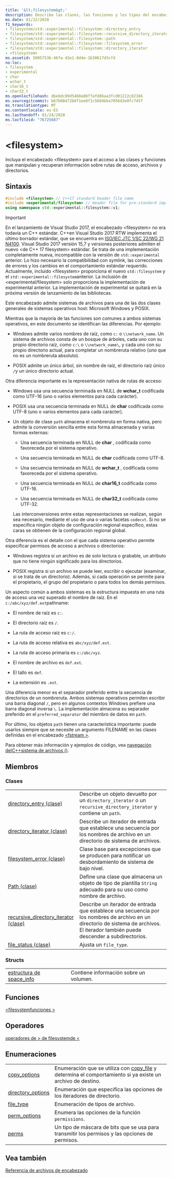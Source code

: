 ```yaml
---
title: '&lt;filesystem&gt;'
description: Describe las clases, las funciones y los tipos del encabezado filesystem de la biblioteca C++ estándar.
ms.date: 01/22/2020
f1_keywords:
- filesystem/std::experimental::filesystem::directory_entry
- filesystem/std::experimental::filesystem::recursive_directory_iterator
- filesystem/std::experimental::filesystem::path
- filesystem/std::experimental::filesystem::filesystem_error
- filesystem/std::experimental::filesystem::directory_iterator
- <filesystem>
ms.assetid: 5005753b-46fa-43e1-8d4e-1b38617d3cfd
no-loc:
- filesystem
- experimental
- char
- wchar_t
- char16_t
- char32_t
ms.openlocfilehash: dbe6dc89d5460a08ffafd86aa3fcd01222c82166
ms.sourcegitcommit: b67b08472b6f1ee8f1c5684bba7056d3e0fc745f
ms.translationtype: MT
ms.contentlocale: es-ES
ms.lasthandoff: 01/24/2020
ms.locfileid: "76725687"
---
```

# &lt;filesystem&gt;

Incluya el encabezado &lt;filesystem> para el acceso a las clases y funciones que manipulan y recuperan información sobre rutas de acceso, archivos y directorios.

## <a name="syntax"></a>Sintaxis

```cpp
#include <filesystem> // C++17 standard header file name
#include <experimental/filesystem> // Header file for pre-standard implementation
using namespace std::experimental::filesystem::v1;
```

> [!IMPORTANT]
> En el lanzamiento de Visual Studio 2017, el encabezado \<filesystem> no era todavía un C++ estándar. C++en Visual Studio 2017 RTW implementa el último borrador estándar, que se encuentra en [ISO/IEC JTC 1/SC 22/WG 21 N4100](http://www.open-std.org/jtc1/sc22/wg21/docs/papers/2014/n4100.pdf). Visual Studio 2017 versión 15,7 y versiones posteriores admiten el nuevo \<de C++ 17 filesystem> estándar.
> Se trata de una implementación completamente nueva, incompatible con la versión de `std::experimental` anterior. Lo hizo necesario la compatibilidad con symlink, las correcciones de errores y los cambios en el comportamiento estándar requerido. Actualmente, incluido \<filesystem> proporciona el nuevo `std::filesystem` y el `std::experimental::filesystem`anterior. La inclusión de \<experimental/filesystem> solo proporciona la implementación de experimental anterior. La implementación de experimental se quitará en la próxima versión de lanzamiento de las bibliotecas.

Este encabezado admite sistemas de archivos para una de las dos clases generales de sistemas operativos host: Microsoft Windows y POSIX.

Mientras que la mayoría de las funciones son comunes a ambos sistemas operativos, en este documento se identifican las diferencias. Por ejemplo:

- Windows admite varios nombres de raíz, como `c:` o `\\network_name`. Un sistema de archivos consta de un bosque de árboles, cada uno con su propio directorio raíz, como `c:\` o `\\network_name\`, y cada uno con su propio directorio actual, para completar un nombreruta relativo (uno que no es un nombreruta absoluto).

- POSIX admite un único árbol, sin nombre de raíz, el directorio raíz único `/`y un único directorio actual.

Otra diferencia importante es la representación nativa de rutas de acceso:

- Windows usa una secuencia terminada en NULL de **wchar_t** codificada como UTF-16 (uno o varios elementos para cada carácter).

- POSIX usa una secuencia terminada en NULL de **char** codificada como UTF-8 (uno o varios elementos para cada carácter).

- Un objeto de clase `path` almacena el nombreruta en forma nativa, pero admite la conversión sencilla entre esta forma almacenada y varias formas externas:

  - Una secuencia terminada en NULL de **char** , codificada como favoreceda por el sistema operativo.

  - Una secuencia terminada en NULL de **char** codificada como UTF-8.

  - Una secuencia terminada en NULL de **wchar_t** , codificada como favoreceda por el sistema operativo.

  - Una secuencia terminada en NULL de **char16_t** codificada como UTF-16.

  - Una secuencia terminada en NULL de **char32_t** codificada como UTF-32.

  Las interconversiones entre estas representaciones se realizan, según sea necesario, mediante el uso de una o varias facetas `codecvt`. Si no se especifica ningún objeto de configuración regional específico, estas caras se obtienen de la configuración regional global.

Otra diferencia es el detalle con el que cada sistema operativo permite especificar permisos de acceso a archivos o directorios:

- Windows registra si un archivo es de solo lectura o grabable, un atributo que no tiene ningún significado para los directorios.

- POSIX registra si un archivo se puede leer, escribir o ejecutar (examinar, si se trata de un directorio). Además, si cada operación se permite para el propietario, el grupo del propietario o para todos los demás permisos.

Un aspecto común a ambos sistemas es la estructura impuesta en una ruta de acceso una vez superado el nombre de raíz. En el `c:/abc/xyz/def.ext`pathname:

- El nombre de raíz es `c:`.

- El directorio raíz es `/`.

- La ruta de acceso raíz es `c:/`.

- La ruta de acceso relativa es `abc/xyz/def.ext`.

- La ruta de acceso primaria es `c:/abc/xyz`.

- El nombre de archivo es `def.ext`.

- El tallo es `def`.

- La extensión es `.ext`.

Una diferencia menor es el separador preferido entre la secuencia de directorios de un nombreruta. Ambos sistemas operativos permiten escribir una barra diagonal `/`, pero en algunos contextos Windows prefiere una barra diagonal inversa `\`. La implementación almacena su separador preferido en el `preferred_separator` del miembro de datos en `path`.

Por último, los objetos `path` tienen una característica importante: puede usarlos siempre que se necesite un argumento FILENAME en las clases definidas en el encabezado [\<fstream >](fstream.md).

Para obtener más información y ejemplos de código, vea [navegación delC++sistema de archivos ()](../standard-library/file-system-navigation.md).

## <a name="members"></a>Miembros

### <a name="classes"></a>Clases

|||
|-|-|
|[directory_entry (clase)](../standard-library/directory-entry-class.md)|Describe un objeto devuelto por un `directory_iterator` o un `recursive_directory_iterator` y contiene un `path`.|
|[directory_iterator (clase)](../standard-library/directory-iterator-class.md)|Describe un iterador de entrada que establece una secuencia por los nombres de archivo en un directorio de sistema de archivos.|
|[filesystem_error (clase)](../standard-library/filesystem-error-class.md)|Clase base para excepciones que se producen para notificar un desbordamiento de sistema de bajo nivel.|
|[Path (clase)](../standard-library/path-class.md)|Define una clase que almacena un objeto de tipo de plantilla `String` adecuado para su uso como nombre de archivo.|
|[recursive_directory_iterator (clase)](../standard-library/recursive-directory-iterator-class.md)|Describe un iterador de entrada que establece una secuencia por los nombres de archivo en un directorio de sistema de archivos. El iterador también puede descender a subdirectorios.|
|[file_status (clase)](../standard-library/file-status-class.md)|Ajusta un `file_type`.|

### <a name="structs"></a>Structs

|||
|-|-|
|[estructura de space_info](../standard-library/space-info-structure.md)|Contiene información sobre un volumen.|

## <a name="functions"></a>Funciones

[\<filesystemfunciones >](../standard-library/filesystem-functions.md)

## <a name="operators"></a>Operadores

[operadores de > de filesystemde \<](../standard-library/filesystem-operators.md)

## <a name="enumerations"></a>Enumeraciones

|||
|-|-|
|[copy_options](../standard-library/filesystem-enumerations.md#copy_options)|Enumeración que se utiliza con [copy_file](../standard-library/filesystem-functions.md#copy_file) y determina el comportamiento si ya existe un archivo de destino.|
|[directory_options](../standard-library/filesystem-enumerations.md#directory_options)|Enumeración que especifica las opciones de los iteradores de directorio.|
|[file_type](../standard-library/filesystem-enumerations.md#file_type)|Enumeración de tipos de archivo.|
|[perm_options](../standard-library/filesystem-enumerations.md#perm_options)| Enumera las opciones de la función `permissions`. |
|[perms](../standard-library/filesystem-enumerations.md#perms)|Un tipo de máscara de bits que se usa para transmitir los permisos y las opciones de permisos.|

## <a name="see-also"></a>Vea también

[Referencia de archivos de encabezado](../standard-library/cpp-standard-library-header-files.md)
